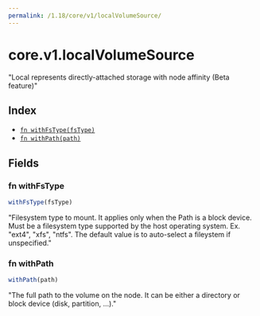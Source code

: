 ```yaml
---
permalink: /1.18/core/v1/localVolumeSource/
---
```


# core.v1.localVolumeSource

"Local represents directly-attached storage with node affinity (Beta feature)"

## Index

* [`fn withFsType(fsType)`](#fn-withfstype)
* [`fn withPath(path)`](#fn-withpath)

## Fields

### fn withFsType

```ts
withFsType(fsType)
```

"Filesystem type to mount. It applies only when the Path is a block device. Must be a filesystem type supported by the host operating system. Ex. \"ext4\", \"xfs\", \"ntfs\". The default value is to auto-select a fileystem if unspecified."

### fn withPath

```ts
withPath(path)
```

"The full path to the volume on the node. It can be either a directory or block device (disk, partition, ...)."
